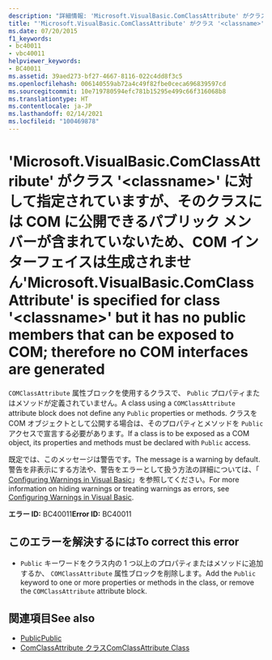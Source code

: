 ```yaml
---
description: "詳細情報: 'Microsoft.VisualBasic.ComClassAttribute' がクラス '<classname>' に対して指定されていますが、そのクラスには COM に公開できるパブリック メンバーが含まれていないため、COM インターフェイスは生成されません"
title: "'Microsoft.VisualBasic.ComClassAttribute' がクラス '<classname>' に対して指定されていますが、そのクラスには COM に公開できるパブリック メンバーが含まれていないため、COM インターフェイスは生成されません"
ms.date: 07/20/2015
f1_keywords:
- bc40011
- vbc40011
helpviewer_keywords:
- BC40011
ms.assetid: 39aed273-bf27-4667-8116-022c4dd8f3c5
ms.openlocfilehash: 006140559ab72a4c49f82fbe0ceca696839597cd
ms.sourcegitcommit: 10e719780594efc781b15295e499c66f316068b8
ms.translationtype: HT
ms.contentlocale: ja-JP
ms.lasthandoff: 02/14/2021
ms.locfileid: "100469878"
---
```

# <a name="microsoftvisualbasiccomclassattribute-is-specified-for-class-classname-but-it-has-no-public-members-that-can-be-exposed-to-com-therefore-no-com-interfaces-are-generated"></a><span data-ttu-id="b50cb-103">'Microsoft.VisualBasic.ComClassAttribute' がクラス '\<classname>' に対して指定されていますが、そのクラスには COM に公開できるパブリック メンバーが含まれていないため、COM インターフェイスは生成されません</span><span class="sxs-lookup"><span data-stu-id="b50cb-103">'Microsoft.VisualBasic.ComClassAttribute' is specified for class '\<classname>' but it has no public members that can be exposed to COM; therefore no COM interfaces are generated</span></span>

<span data-ttu-id="b50cb-104">`COMClassAttribute` 属性ブロックを使用するクラスで、 `Public` プロパティまたはメソッドが定義されていません。</span><span class="sxs-lookup"><span data-stu-id="b50cb-104">A class using a `COMClassAttribute` attribute block does not define any `Public` properties or methods.</span></span> <span data-ttu-id="b50cb-105">クラスを COM オブジェクトとして公開する場合は、そのプロパティとメソッドを `Public` アクセスで宣言する必要があります。</span><span class="sxs-lookup"><span data-stu-id="b50cb-105">If a class is to be exposed as a COM object, its properties and methods must be declared with `Public` access.</span></span>  
  
 <span data-ttu-id="b50cb-106">既定では、このメッセージは警告です。</span><span class="sxs-lookup"><span data-stu-id="b50cb-106">The message is a warning by default.</span></span> <span data-ttu-id="b50cb-107">警告を非表示にする方法や、警告をエラーとして扱う方法の詳細については、「 [Configuring Warnings in Visual Basic](/visualstudio/ide/configuring-warnings-in-visual-basic)」を参照してください。</span><span class="sxs-lookup"><span data-stu-id="b50cb-107">For more information on hiding warnings or treating warnings as errors, see [Configuring Warnings in Visual Basic](/visualstudio/ide/configuring-warnings-in-visual-basic).</span></span>  
  
 <span data-ttu-id="b50cb-108">**エラー ID:** BC40011</span><span class="sxs-lookup"><span data-stu-id="b50cb-108">**Error ID:** BC40011</span></span>  
  
## <a name="to-correct-this-error"></a><span data-ttu-id="b50cb-109">このエラーを解決するには</span><span class="sxs-lookup"><span data-stu-id="b50cb-109">To correct this error</span></span>  
  
- <span data-ttu-id="b50cb-110">`Public` キーワードをクラス内の 1 つ以上のプロパティまたはメソッドに追加するか、 `COMClassAttribute` 属性ブロックを削除します。</span><span class="sxs-lookup"><span data-stu-id="b50cb-110">Add the `Public` keyword to one or more properties or methods in the class, or remove the `COMClassAttribute` attribute block.</span></span>  
  
## <a name="see-also"></a><span data-ttu-id="b50cb-111">関連項目</span><span class="sxs-lookup"><span data-stu-id="b50cb-111">See also</span></span>

- [<span data-ttu-id="b50cb-112">Public</span><span class="sxs-lookup"><span data-stu-id="b50cb-112">Public</span></span>](../language-reference/modifiers/public.md)
- [<span data-ttu-id="b50cb-113">ComClassAttribute クラス</span><span class="sxs-lookup"><span data-stu-id="b50cb-113">ComClassAttribute Class</span></span>](xref:Microsoft.VisualBasic.ComClassAttribute)
